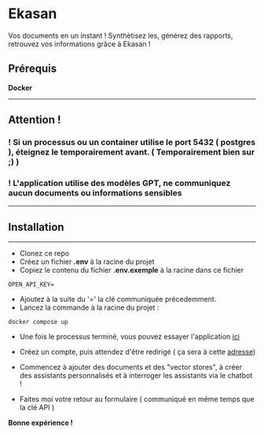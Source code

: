 # Ekasan
Vos documents en un instant ! 
Synthètisez les, générez des rapports, retrouvez vos informations grâce à Ekasan !  
## Prérequis
**Docker**
***

## **Attention !**

### ! **Si un processus ou un container utilise le port 5432 ( postgres ), éteignez le temporairement avant. ( Temporairement bien sur ;) )** 

### ! **L'application utilise des modèles GPT, ne communiquez aucun documents ou informations sensibles**

***
## Installation
***

- Clonez ce repo
- Créez un fichier **.env** à la racine du projet 
- Copiez le contenu du fichier **.env.exemple** à la racine dans ce fichier 

```
OPEN_API_KEY=
```

- Ajoutez à la suite du '=' la clé communiquée précedemment.
- Lancez la commande à la racine du projet :
```
docker compose up
```

- Une fois le processus terminé, vous pouvez essayer l'application [ici](http://localhost:5173/register)

- Créez un compte, puis attendez d'être redirigé ( ça sera à cette [adresse](http://localhost:5173/login))

- Commencez à ajouter des documents et des "vector stores", à créer des assistants personnalisés et à interroger les assistants via le chatbot ! 

- Faites moi votre retour au formulaire ( communiqué en même temps que la clé API )


**Bonne expérience !**